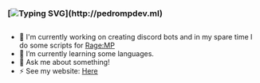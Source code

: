 ### [![Typing SVG](https://readme-typing-svg.herokuapp.com?color=E1F700&lines=Hello%2C+I'm+PedroMP.;Welcome+to+my+github+profile.)](http://pedrompdev.ml)
##
- 🔭 I'm currently working on creating discord bots and in my spare time I do some scripts for [Rage:MP](https://rage.mp/)
- 🌱 I’m currently learning some languages.
- 💬 Ask me about something!
- ⚡ See my website: [Here](http://pedrompdev.ml)




